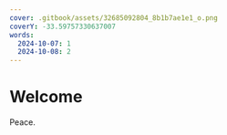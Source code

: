 ```yaml
---
cover: .gitbook/assets/32685092804_8b1b7ae1e1_o.png
coverY: -33.59757330637007
words:
  2024-10-07: 1
  2024-10-08: 2
---
```


# Welcome

Peace.
